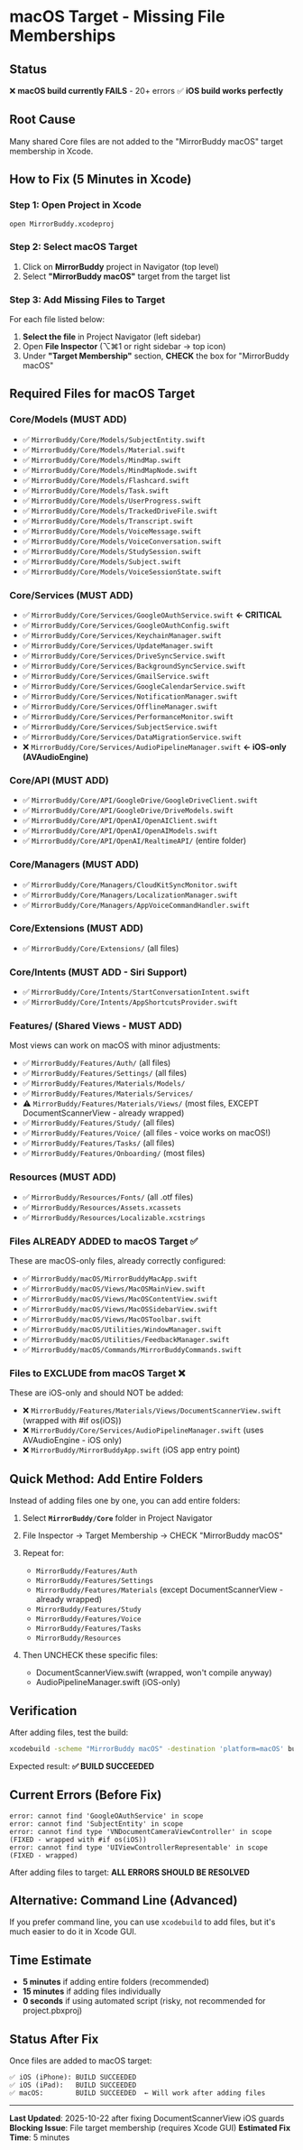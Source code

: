 # macOS Target - Missing File Memberships

## Status
❌ **macOS build currently FAILS** - 20+ errors
✅ **iOS build works perfectly**

## Root Cause
Many shared Core files are not added to the "MirrorBuddy macOS" target membership in Xcode.

## How to Fix (5 Minutes in Xcode)

### Step 1: Open Project in Xcode
```bash
open MirrorBuddy.xcodeproj
```

### Step 2: Select macOS Target
1. Click on **MirrorBuddy** project in Navigator (top level)
2. Select **"MirrorBuddy macOS"** target from the target list

### Step 3: Add Missing Files to Target

For each file listed below:
1. **Select the file** in Project Navigator (left sidebar)
2. Open **File Inspector** (⌥⌘1 or right sidebar → top icon)
3. Under **"Target Membership"** section, **CHECK** the box for "MirrorBuddy macOS"

## Required Files for macOS Target

### Core/Models (MUST ADD)
- ✅ `MirrorBuddy/Core/Models/SubjectEntity.swift`
- ✅ `MirrorBuddy/Core/Models/Material.swift`
- ✅ `MirrorBuddy/Core/Models/MindMap.swift`
- ✅ `MirrorBuddy/Core/Models/MindMapNode.swift`
- ✅ `MirrorBuddy/Core/Models/Flashcard.swift`
- ✅ `MirrorBuddy/Core/Models/Task.swift`
- ✅ `MirrorBuddy/Core/Models/UserProgress.swift`
- ✅ `MirrorBuddy/Core/Models/TrackedDriveFile.swift`
- ✅ `MirrorBuddy/Core/Models/Transcript.swift`
- ✅ `MirrorBuddy/Core/Models/VoiceMessage.swift`
- ✅ `MirrorBuddy/Core/Models/VoiceConversation.swift`
- ✅ `MirrorBuddy/Core/Models/StudySession.swift`
- ✅ `MirrorBuddy/Core/Models/Subject.swift`
- ✅ `MirrorBuddy/Core/Models/VoiceSessionState.swift`

### Core/Services (MUST ADD)
- ✅ `MirrorBuddy/Core/Services/GoogleOAuthService.swift` **← CRITICAL**
- ✅ `MirrorBuddy/Core/Services/GoogleOAuthConfig.swift`
- ✅ `MirrorBuddy/Core/Services/KeychainManager.swift`
- ✅ `MirrorBuddy/Core/Services/UpdateManager.swift`
- ✅ `MirrorBuddy/Core/Services/DriveSyncService.swift`
- ✅ `MirrorBuddy/Core/Services/BackgroundSyncService.swift`
- ✅ `MirrorBuddy/Core/Services/GmailService.swift`
- ✅ `MirrorBuddy/Core/Services/GoogleCalendarService.swift`
- ✅ `MirrorBuddy/Core/Services/NotificationManager.swift`
- ✅ `MirrorBuddy/Core/Services/OfflineManager.swift`
- ✅ `MirrorBuddy/Core/Services/PerformanceMonitor.swift`
- ✅ `MirrorBuddy/Core/Services/SubjectService.swift`
- ✅ `MirrorBuddy/Core/Services/DataMigrationService.swift`
- ❌ `MirrorBuddy/Core/Services/AudioPipelineManager.swift` **← iOS-only (AVAudioEngine)**

### Core/API (MUST ADD)
- ✅ `MirrorBuddy/Core/API/GoogleDrive/GoogleDriveClient.swift`
- ✅ `MirrorBuddy/Core/API/GoogleDrive/DriveModels.swift`
- ✅ `MirrorBuddy/Core/API/OpenAI/OpenAIClient.swift`
- ✅ `MirrorBuddy/Core/API/OpenAI/OpenAIModels.swift`
- ✅ `MirrorBuddy/Core/API/OpenAI/RealtimeAPI/`  (entire folder)

### Core/Managers (MUST ADD)
- ✅ `MirrorBuddy/Core/Managers/CloudKitSyncMonitor.swift`
- ✅ `MirrorBuddy/Core/Managers/LocalizationManager.swift`
- ✅ `MirrorBuddy/Core/Managers/AppVoiceCommandHandler.swift`

### Core/Extensions (MUST ADD)
- ✅ `MirrorBuddy/Core/Extensions/` (all files)

### Core/Intents (MUST ADD - Siri Support)
- ✅ `MirrorBuddy/Core/Intents/StartConversationIntent.swift`
- ✅ `MirrorBuddy/Core/Intents/AppShortcutsProvider.swift`

### Features/ (Shared Views - MUST ADD)
Most views can work on macOS with minor adjustments:

- ✅ `MirrorBuddy/Features/Auth/` (all files)
- ✅ `MirrorBuddy/Features/Settings/` (all files)
- ✅ `MirrorBuddy/Features/Materials/Models/`
- ✅ `MirrorBuddy/Features/Materials/Services/`
- ⚠️ `MirrorBuddy/Features/Materials/Views/` (most files, EXCEPT DocumentScannerView - already wrapped)
- ✅ `MirrorBuddy/Features/Study/` (all files)
- ✅ `MirrorBuddy/Features/Voice/` (all files - voice works on macOS!)
- ✅ `MirrorBuddy/Features/Tasks/` (all files)
- ✅ `MirrorBuddy/Features/Onboarding/` (most files)

### Resources (MUST ADD)
- ✅ `MirrorBuddy/Resources/Fonts/` (all .otf files)
- ✅ `MirrorBuddy/Resources/Assets.xcassets`
- ✅ `MirrorBuddy/Resources/Localizable.xcstrings`

### Files ALREADY ADDED to macOS Target ✅
These are macOS-only files, already correctly configured:
- ✅ `MirrorBuddy/macOS/MirrorBuddyMacApp.swift`
- ✅ `MirrorBuddy/macOS/Views/MacOSMainView.swift`
- ✅ `MirrorBuddy/macOS/Views/MacOSContentView.swift`
- ✅ `MirrorBuddy/macOS/Views/MacOSSidebarView.swift`
- ✅ `MirrorBuddy/macOS/Views/MacOSToolbar.swift`
- ✅ `MirrorBuddy/macOS/Utilities/WindowManager.swift`
- ✅ `MirrorBuddy/macOS/Utilities/FeedbackManager.swift`
- ✅ `MirrorBuddy/macOS/Commands/MirrorBuddyCommands.swift`

### Files to EXCLUDE from macOS Target ❌
These are iOS-only and should NOT be added:
- ❌ `MirrorBuddy/Features/Materials/Views/DocumentScannerView.swift` (wrapped with #if os(iOS))
- ❌ `MirrorBuddy/Core/Services/AudioPipelineManager.swift` (uses AVAudioEngine - iOS only)
- ❌ `MirrorBuddy/MirrorBuddyApp.swift` (iOS app entry point)

## Quick Method: Add Entire Folders

Instead of adding files one by one, you can add entire folders:

1. Select **`MirrorBuddy/Core`** folder in Project Navigator
2. File Inspector → Target Membership → CHECK "MirrorBuddy macOS"
3. Repeat for:
   - `MirrorBuddy/Features/Auth`
   - `MirrorBuddy/Features/Settings`
   - `MirrorBuddy/Features/Materials` (except DocumentScannerView - already wrapped)
   - `MirrorBuddy/Features/Study`
   - `MirrorBuddy/Features/Voice`
   - `MirrorBuddy/Features/Tasks`
   - `MirrorBuddy/Resources`

4. Then UNCHECK these specific files:
   - DocumentScannerView.swift (wrapped, won't compile anyway)
   - AudioPipelineManager.swift (iOS-only)

## Verification

After adding files, test the build:

```bash
xcodebuild -scheme "MirrorBuddy macOS" -destination 'platform=macOS' build
```

Expected result: **✅ BUILD SUCCEEDED**

## Current Errors (Before Fix)

```
error: cannot find 'GoogleOAuthService' in scope
error: cannot find 'SubjectEntity' in scope
error: cannot find type 'VNDocumentCameraViewController' in scope (FIXED - wrapped with #if os(iOS))
error: cannot find type 'UIViewControllerRepresentable' in scope (FIXED - wrapped)
```

After adding files to target: **ALL ERRORS SHOULD BE RESOLVED**

## Alternative: Command Line (Advanced)

If you prefer command line, you can use `xcodebuild` to add files, but it's much easier to do it in Xcode GUI.

## Time Estimate

- **5 minutes** if adding entire folders (recommended)
- **15 minutes** if adding files individually
- **0 seconds** if using automated script (risky, not recommended for project.pbxproj)

## Status After Fix

Once files are added to macOS target:

```
✅ iOS (iPhone): BUILD SUCCEEDED
✅ iOS (iPad):   BUILD SUCCEEDED
✅ macOS:        BUILD SUCCEEDED  ← Will work after adding files
```

---

**Last Updated**: 2025-10-22 after fixing DocumentScannerView iOS guards
**Blocking Issue**: File target membership (requires Xcode GUI)
**Estimated Fix Time**: 5 minutes
